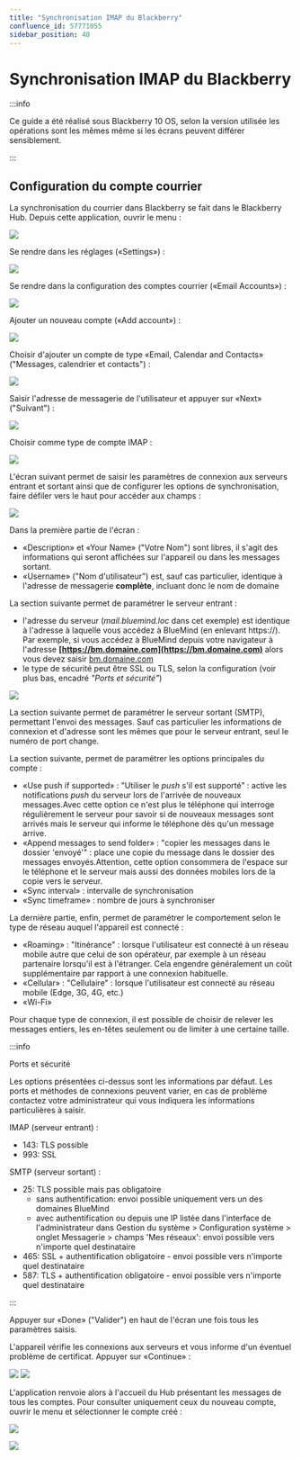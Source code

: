 ```yaml
---
title: "Synchronisation IMAP du Blackberry"
confluence_id: 57771055
sidebar_position: 40
---
```

# Synchronisation IMAP du Blackberry

:::info

Ce guide a été réalisé sous Blackberry 10 OS, selon la version utilisée les opérations sont les mêmes même si les écrans peuvent différer sensiblement.

:::

## Configuration du compte courrier

La synchronisation du courrier dans Blackberry se fait dans le Blackberry Hub.
Depuis cette application, ouvrir le menu :

![](../../attachments/57771055/57771056.png)

Se rendre dans les réglages («Settings») :

![](../../attachments/57771055/57771068.png)

Se rendre dans la configuration des comptes courrier («Email Accounts») :

![](../../attachments/57771055/57771067.png)

Ajouter un nouveau compte («Add account») :

![](../../attachments/57771055/57771066.png)

Choisir d'ajouter un compte de type «Email, Calendar and Contacts» ("Messages, calendrier et contacts") :

![](../../attachments/57771055/57771065.png)

Saisir l'adresse de messagerie de l'utilisateur et appuyer sur «Next» ("Suivant") :

![](../../attachments/57771055/57771064.png)

Choisir comme type de compte IMAP :

![](../../attachments/57771055/57771063.png)

L'écran suivant permet de saisir les paramètres de connexion aux serveurs entrant et sortant ainsi que de configurer les options de synchronisation, faire défiler vers le haut pour accéder aux champs :

![](../../attachments/57771055/57771062.png)

Dans la première partie de l'écran :

- «Description» et «Your Name» ("Votre Nom") sont libres, il s'agit des informations qui seront affichées sur l'appareil ou dans les messages sortant.
- «Username» ("Nom d'utilisateur") est, sauf cas particulier, identique à l'adresse de messagerie **complète**, incluant donc le nom de domaine

La section suivante permet de paramétrer le serveur entrant :

- l'adresse du serveur (*mail.bluemind.loc* dans cet exemple) est identique à l'adresse à laquelle vous accédez à BlueMind (en enlevant https://). Par exemple, si vous accédez à BlueMind depuis votre navigateur à l'adresse **[https://bm.domaine.com](https://bm.domaine.com)** alors vous devez saisir [bm.domaine.com](http://bm.domaine.com)
- le type de sécurité peut être SSL ou TLS, selon la configuration (voir plus bas, encadré *"Ports et sécurité"*)

![](../../attachments/57771055/57771061.png)

La section suivante permet de paramétrer le serveur sortant (SMTP), permettant l'envoi des messages. Sauf cas particulier les informations de connexion et d'adresse sont les mêmes que pour le serveur entrant, seul le numéro de port change.

La section suivante, permet de paramétrer les options principales du compte :

- «Use push if supported» : "Utiliser le *push* s'il est supporté" : active les notifications *push* du serveur lors de l'arrivée de nouveaux messages.Avec cette option ce n'est plus le téléphone qui interroge régulièrement le serveur pour savoir si de nouveaux messages sont arrivés mais le serveur qui informe le téléphone dès qu'un message arrive.
- «Append messages to send folder» : "copier les messages dans le dossier 'envoyé'" : place une copie du message dans le dossier des messages envoyés.Attention, cette option consommera de l'espace sur le téléphone et le serveur mais aussi des données mobiles lors de la copie vers le serveur.
- «Sync interval» : intervalle de synchronisation
- «Sync timeframe» : nombre de jours à synchroniser

La dernière partie, enfin, permet de paramétrer le comportement selon le type de réseau auquel l'appareil est connecté :

- «Roaming» : "Itinérance" : lorsque l'utilisateur est connecté à un réseau mobile autre que celui de son opérateur, par exemple à un réseau partenaire lorsqu'il est à l'étranger. Cela engendre généralement un coût supplémentaire par rapport à une connexion habituelle.
- «Cellular» : "Cellulaire" : lorsque l'utilisateur est connecté au réseau mobile (Edge, 3G, 4G, etc.)
- «Wi-Fi»

Pour chaque type de connexion, il est possible de choisir de relever les messages entiers, les en-têtes seulement ou de limiter à une certaine taille.


:::info

Ports et sécurité

Les options présentées ci-dessus sont les informations par défaut. Les ports et méthodes de connexions peuvent varier, en cas de problème contactez votre administrateur qui vous indiquera les informations particulières à saisir.

IMAP (serveur entrant) :

- 143: TLS possible
- 993: SSL


SMTP (serveur sortant) :

- 25: TLS possible mais pas obligatoire
    - sans authentification: envoi possible uniquement vers un des domaines BlueMind
    - avec authentification ou depuis une IP listée dans l'interface de l'administrateur dans Gestion du système > Configuration système > onglet Messagerie > champs 'Mes réseaux': envoi possible vers n'importe quel destinataire
- 465: SSL + authentification obligatoire - envoi possible vers n'importe quel destinataire
- 587: TLS + authentification obligatoire - envoi possible vers n'importe quel destinataire


:::

Appuyer sur «Done» ("Valider") en haut de l'écran une fois tous les paramètres saisis.

L'appareil vérifie les connexions aux serveurs et vous informe d'un éventuel problème de certificat. Appuyer sur «Continue» :

![](../../attachments/57771055/57771060.png) ![](../../attachments/57771055/57771059.png)

L'application renvoie alors à l'accueil du Hub présentant les messages de tous les comptes. Pour consulter uniquement ceux du nouveau compte, ouvrir le menu et sélectionner le compte créé :

![](../../attachments/57771055/57771058.png)

![](../../attachments/57771055/57771057.png)
